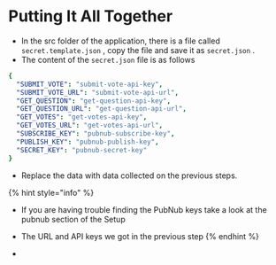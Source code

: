 # Putting It All Together

* In the src folder of the application, there is a file called `secret.template.json` , copy the file and save it as `secret.json` . 
* The content of the `secret.json` file is as follows

```yaml
{
  "SUBMIT_VOTE": "submit-vote-api-key",
  "SUBMIT_VOTE_URL": "submit-vote-api-url",
  "GET_QUESTION": "get-question-api-key",
  "GET_QUESTION_URL": "get-question-api-url",
  "GET_VOTES": "get-votes-api-key",
  "GET_VOTES_URL": "get-votes-api-url",
  "SUBSCRIBE_KEY": "pubnub-subscribe-key",
  "PUBLISH_KEY": "pubnub-publish-key",
  "SECRET_KEY": "pubnub-secret-key"
}
```

* Replace the data with data collected on the previous steps.

{% hint style="info" %}
* If you are having trouble finding the PubNub keys take a look at the pubnub section of the Setup
* The URL and API keys we got in the previous step
{% endhint %}

* 
